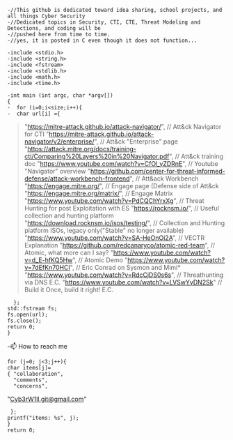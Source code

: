```
-//This github is dedicated toward idea sharing, school projects, and all things Cyber Security
-//Dedicated topics in Security, CTI, CTE, Threat Modeling and Detections, and coding will be
-//pushed here from time to time.
-//yes, it is posted in C even though it does not function...

-include <stdio.h>
-include <string.h>
-include <fstream>
-include <stdlib.h>
-include <math.h>
-include <time.h>

-int main (int argc, char *argv[])
{
-  for (i=0;i<size;i++){  
-  char url[i] ={
```
>"https://mitre-attack.github.io/attack-navigator/",                                    \// Att&ck Navigator for CTI
>"https://mitre-attack.github.io/attack-navigator/v2/enterprise/",                      \// Att&ck "Enterprise" page
>"https://attack.mitre.org/docs/training-cti/Comparing%20Layers%20in%20Navigator.pdf",  \// Att&ck training doc
>"https://www.youtube.com/watch?v=CfOl_yZDRnE",                                         \// Youtube "Navigator" overview
>"https://github.com/center-for-threat-informed-defense/attack-workbench-frontend",     \// Att&ack Workbench
>"https://engage.mitre.org/",                                                           \// Engage page (Defense side of Att&ck
>"https://engage.mitre.org/matrix/",                                                    \// Engage Matrix
>"https://www.youtube.com/watch?v=PdCQChYrxXg",                                         \// Threat Hunting for post Exploitation with ES
>"https://rocknsm.io/",                                                                 \// Useful collection and hunting platform
>"https://download.rocknsm.io/isos/testing/",                                           \// Collection and Hunting platform ISOs, legacy only("Stable" no longer available)
>"https://www.youtube.com/watch?v=SA-HeOnOi2A",                                         \// VECTR Explanation
>"https://github.com/redcanaryco/atomic-red-team",                                      \// Atomic, what more can I say?
>"https://www.youtube.com/watch?v=d_E-hfKQ5Hw",                                         \// Atomic Demo
>"https://www.youtube.com/watch?v=7dEfKn70HCI",                                         \// Eric Conrad on Sysmon and Mimi*
>"https://www.youtube.com/watch?v=RdcCjDS0s6s",                                         \// Threathunting via DNS E.C.
>"https://www.youtube.com/watch?v=LVSwYyDN2Sk"                                          \// Build it Once, build it right! E.C.
```
  };
std::fstream fs;
fs.open(url);
fs.close();
return 0;
}
```

-📫 How to reach me                        
```
for (j=0; j<3;j++){
char items[j]=
{ "collaboration",
  "comments",
  "concerns",
 ```
  "Cyb3rW1ll.git@gmail.com"
```
 };
printf("items: %s", j);
}
return 0;
```
